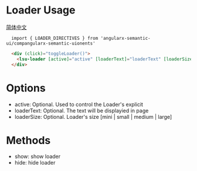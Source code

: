 # Loader Usage
<a href="https://github.com/lon-yang/angularx-semantic-ui/blob/master/src/loader/README_CN.md">简体中文</a>

```typesctript
  import { LOADER_DIRECTIVES } from 'angularx-semantic-ui/compangularx-semantic-uionents'
```
```html
  <div (click)="toggleLoader()">
    <lsu-loader [active]="active" [loaderText]="loaderText" [loaderSize]="loaderSize"></lsu-loader>
  </div>
```

# Options
- active:  Optional. Used to control the Loader's explicit
- loaderText: Optional. The text will be displayied in page 
- loaderSize: Optional. Loader's size [mini | small | medium | large]

# Methods
- show: show loader 
- hide: hide loader
